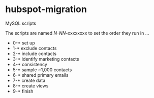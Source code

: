 # hubspot-migration
MySQL scripts 

The scripts are named *N-NN*-xxxxxxxx to set the order they run in ...
- 0-* set up
- 1-* exclude contacts
- 2-* include contacts
- 3-* identify marketing contacts
- 4-* consistency
- 5-* sample ~1,000 contacts
- 6-* shared primary emails
- 7-* create data
- 8-* create views
- 9-* finish
